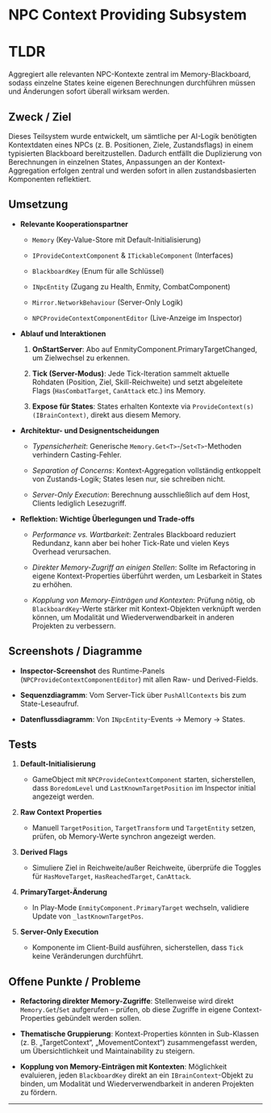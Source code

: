 # NPC Context Providing Subsystem

# TLDR

Aggregiert alle relevanten NPC-Kontexte zentral im Memory-Blackboard, sodass einzelne States keine eigenen Berechnungen durchführen müssen und Änderungen sofort überall wirksam werden.

## Zweck / Ziel

Dieses Teilsystem wurde entwickelt, um sämtliche per AI-Logik benötigten Kontextdaten eines NPCs (z. B. Positionen, Ziele, Zustandsflags) in einem typisierten Blackboard bereitzustellen. Dadurch entfällt die Duplizierung von Berechnungen in einzelnen States, Anpassungen an der Kontext-Aggregation erfolgen zentral und werden sofort in allen zustandsbasierten Komponenten reflektiert.

## Umsetzung

- **Relevante Kooperationspartner**
    
    - `Memory` (Key-Value-Store mit Default-Initialisierung)
        
    - `IProvideContextComponent` & `ITickableComponent` (Interfaces)
        
    - `BlackboardKey` (Enum für alle Schlüssel)
        
    - `INpcEntity` (Zugang zu Health, Enmity, CombatComponent)
        
    - `Mirror.NetworkBehaviour` (Server-Only Logik)
        
    - `NPCProvideContextComponentEditor` (Live-Anzeige im Inspector)
        
- **Ablauf und Interaktionen**
    
    1. **OnStartServer**: Abo auf EnmityComponent.PrimaryTargetChanged, um Zielwechsel zu erkennen.
        
    2. **Tick (Server-Modus)**: Jede Tick-Iteration sammelt aktuelle Rohdaten (Position, Ziel, Skill-Reichweite) und setzt abgeleitete Flags (`HasCombatTarget`, `CanAttack` etc.) ins Memory.
        
    3. **Expose für States**: States erhalten Kontexte via `ProvideContext(s)(IBrainContext)`, direkt aus diesem Memory.
        
- **Architektur- und Designentscheidungen**
    
    - _Typensicherheit_: Generische `Memory.Get<T>`-/`Set<T>`-Methoden verhindern Casting-Fehler.
        
    - _Separation of Concerns_: Kontext-Aggregation vollständig entkoppelt von Zustands-Logik; States lesen nur, sie schreiben nicht.
        
    - _Server-Only Execution_: Berechnung ausschließlich auf dem Host, Clients lediglich Lesezugriff.
        
- **Reflektion: Wichtige Überlegungen und Trade-offs**
    
    - _Performance vs. Wartbarkeit_: Zentrales Blackboard reduziert Redundanz, kann aber bei hoher Tick-Rate und vielen Keys Overhead verursachen.
        
    - _Direkter Memory-Zugriff an einigen Stellen_: Sollte im Refactoring in eigene Kontext-Properties überführt werden, um Lesbarkeit in States zu erhöhen.
        
    - _Kopplung von Memory-Einträgen und Kontexten_: Prüfung nötig, ob `BlackboardKey`-Werte stärker mit Kontext-Objekten verknüpft werden können, um Modali­tät und Wiederverwendbarkeit in anderen Projekten zu verbessern.
        

## Screenshots / Diagramme

- **Inspector-Screenshot** des Runtime-Panels (`NPCProvideContextComponentEditor`) mit allen Raw- und Derived-Fields.
    
- **Sequenzdiagramm**: Vom Server-Tick über `PushAllContexts` bis zum State-Leseaufruf.
    
- **Datenflussdiagramm**: Von `INpcEntity`-Events → Memory → States.
    

## Tests

1. **Default-Initialisierung**
    
    - GameObject mit `NPCProvideContextComponent` starten, sicherstellen, dass `BoredomLevel` und `LastKnownTargetPosition` im Inspector initial angezeigt werden.
        
2. **Raw Context Properties**
    
    - Manuell `TargetPosition`, `TargetTransform` und `TargetEntity` setzen, prüfen, ob Memory-Werte synchron angezeigt werden.
        
3. **Derived Flags**
    
    - Simuliere Ziel in Reichweite/außer Reichweite, überprüfe die Toggles für `HasMoveTarget`, `HasReachedTarget`, `CanAttack`.
        
4. **PrimaryTarget-Änderung**
    
    - In Play-Mode `EnmityComponent.PrimaryTarget` wechseln, validiere Update von `_lastKnownTargetPos`.
        
5. **Server-Only Execution**
    
    - Komponente im Client-Build ausführen, sicherstellen, dass `Tick` keine Veränderungen durchführt.
        

## Offene Punkte / Probleme

- **Refactoring direkter Memory-Zugriffe**: Stellenweise wird direkt `Memory.Get`/`Set` aufgerufen – prüfen, ob diese Zugriffe in eigene Context-Properties gebündelt werden sollen.
    
- **Thematische Gruppierung**: Kontext-Properties könnten in Sub-Klassen (z. B. „TargetContext“, „MovementContext“) zusammengefasst werden, um Übersichtlichkeit und Maintainability zu steigern.
    
- **Kopplung von Memory-Einträgen mit Kontexten**: Möglichkeit evaluieren, jeden `BlackboardKey` direkt an ein `IBrainContext`-Objekt zu binden, um Modali­tät und Wiederverwendbarkeit in anderen Projekten zu fördern.
    

---

